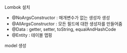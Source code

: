 Lombok 설치
- @NoArgsConstructor : 매개변수가 없는 생성자 생성
- @AllArgsConstructor : 모든 필드에 대한 생성자를 만들어줌
- @Data : getter, setter, toString, equalAndHashCode
- @Entity : 테이블 맵핑

model 생성